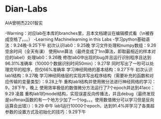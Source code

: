 # Dian-Labs
AIA曾明杰2201智实

-Warning：对应lab在本库的branches里，且本文档建议在编辑模式看（\n被吞成空格了。。。）
-Learning Machinelearning in this Labs
-学习python基础语法：9.24晚-9.25下午
初次认识lab0：9.25晚
学习文件处理和numpy数组：9.26空余时间（全天有课）
使用knn算法（最终变成了1nn算法，即取最相近的样本对应的label）处理lab0：9.26晚
修改lab0中出现的bug并且运行识别程序且达到96.31%准确率（10000个数据识别时间50min）：9.27早
同时写出了一秒可以处理完毕的程序，但仅66%准确率
学习神经网络的基本结构：9.27下午
初次认识lab1结构：9.27晚
学习神经网络层的实现并写出程序结构（需要补充的函数和对应传输的变量类型）：9.28上午
重构lab1结构并使用微分法进行神经网络的学习：9，28下午，晚上
使用效率极低的数值微分方法运行了7个epoch并达到41acc：9.29 凌晨
重构lab1的model结构，实现误差反向传播法，并且debug（最终发现是softmax函数的有一个地方少加了一个log。。。使用数值微分可以学习但是反向运算会出错））：9.29 中午
lab1运行10000个epoch，达到91.4%并学习了各类超参数的设置方式及初始化的技巧：9.29下午
